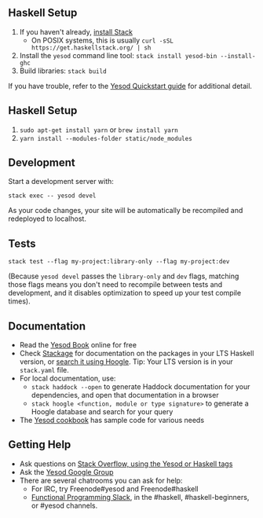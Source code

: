## Haskell Setup

1. If you haven't already, [install Stack](https://haskell-lang.org/get-started)
	* On POSIX systems, this is usually `curl -sSL https://get.haskellstack.org/ | sh`
2. Install the `yesod` command line tool: `stack install yesod-bin --install-ghc`
3. Build libraries: `stack build`

If you have trouble, refer to the [Yesod Quickstart guide](https://www.yesodweb.com/page/quickstart) for additional detail.


## Haskell Setup

1. `sudo apt-get install yarn` or `brew install yarn`
2. `yarn install --modules-folder static/node_modules`

## Development

Start a development server with:

```
stack exec -- yesod devel
```

As your code changes, your site will be automatically be recompiled and redeployed to localhost.

## Tests

```
stack test --flag my-project:library-only --flag my-project:dev
```

(Because `yesod devel` passes the `library-only` and `dev` flags, matching those flags means you don't need to recompile between tests and development, and it disables optimization to speed up your test compile times).

## Documentation

* Read the [Yesod Book](https://www.yesodweb.com/book) online for free
* Check [Stackage](http://stackage.org/) for documentation on the packages in your LTS Haskell version, or [search it using Hoogle](https://www.stackage.org/lts/hoogle?q=). Tip: Your LTS version is in your `stack.yaml` file.
* For local documentation, use:
	* `stack haddock --open` to generate Haddock documentation for your dependencies, and open that documentation in a browser
	* `stack hoogle <function, module or type signature>` to generate a Hoogle database and search for your query
* The [Yesod cookbook](https://github.com/yesodweb/yesod-cookbook) has sample code for various needs

## Getting Help

* Ask questions on [Stack Overflow, using the Yesod or Haskell tags](https://stackoverflow.com/questions/tagged/yesod+haskell)
* Ask the [Yesod Google Group](https://groups.google.com/forum/#!forum/yesodweb)
* There are several chatrooms you can ask for help:
	* For IRC, try Freenode#yesod and Freenode#haskell
	* [Functional Programming Slack](https://fpchat-invite.herokuapp.com/), in the #haskell, #haskell-beginners, or #yesod channels.
